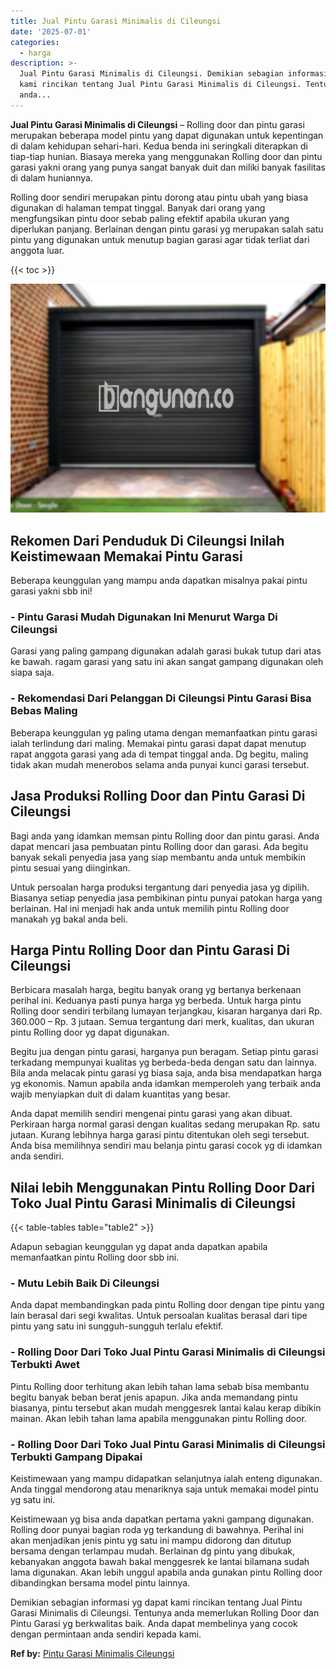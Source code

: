 ```yaml
---
title: Jual Pintu Garasi Minimalis di Cileungsi
date: '2025-07-01'
categories:
  - harga
description: >-
  Jual Pintu Garasi Minimalis di Cileungsi. Demikian sebagian informasi yg dapat
  kami rincikan tentang Jual Pintu Garasi Minimalis di Cileungsi. Tentunya
  anda...
---
```


**Jual Pintu Garasi Minimalis di Cileungsi** – Rolling door dan pintu garasi merupakan beberapa model pintu yang dapat digunakan untuk kepentingan di dalam kehidupan sehari-hari. Kedua benda ini seringkali diterapkan di tiap-tiap hunian. Biasaya mereka yang menggunakan Rolling door dan pintu garasi yakni orang yang punya sangat banyak duit dan miliki banyak fasilitas di dalam huniannya.

Rolling door sendiri merupakan pintu dorong atau pintu ubah yang biasa digunakan di halaman tempat tinggal. Banyak dari orang yang mengfungsikan pintu door sebab paling efektif apabila ukuran yang diperlukan panjang. Berlainan dengan pintu garasi yg merupakan salah satu pintu yang digunakan untuk menutup bagian garasi agar tidak terliat dari anggota luar.

{{< toc >}}

![Jual Pintu Garasi Minimalis di Cileungsi](/images/pintu-garasi-05.png)

## Rekomen Dari Penduduk Di Cileungsi Inilah Keistimewaan Memakai Pintu Garasi

Beberapa keunggulan yang mampu anda dapatkan misalnya pakai pintu garasi yakni sbb ini!

### \- Pintu Garasi Mudah Digunakan Ini Menurut Warga Di Cileungsi

Garasi yang paling gampang digunakan adalah garasi bukak tutup dari atas ke bawah. ragam garasi yang satu ini akan sangat gampang digunakan oleh siapa saja.

### \- Rekomendasi Dari Pelanggan Di Cileungsi Pintu Garasi Bisa Bebas Maling

Beberapa keunggulan yg paling utama dengan memanfaatkan pintu garasi ialah terlindung dari maling. Memakai pintu garasi dapat dapat menutup rapat anggota garasi yang ada di tempat tinggal anda. Dg begitu, maling tidak akan mudah menerobos selama anda punyai kunci garasi tersebut.

## Jasa Produksi Rolling Door dan Pintu Garasi Di Cileungsi

Bagi anda yang idamkan memsan pintu Rolling door dan pintu garasi. Anda dapat mencari jasa pembuatan pintu Rolling door dan garasi. Ada begitu banyak sekali penyedia jasa yang siap membantu anda untuk membikin pintu sesuai yang diinginkan.

Untuk persoalan harga produksi tergantung dari penyedia jasa yg dipilih. Biasanya setiap penyedia jasa pembikinan pintu punyai patokan harga yang berlainan. Hal ini menjadi hak anda untuk memilih pintu Rolling door manakah yg bakal anda beli.

## Harga Pintu Rolling Door dan Pintu Garasi Di Cileungsi

Berbicara masalah harga, begitu banyak orang yg bertanya berkenaan perihal ini. Keduanya pasti punya harga yg berbeda. Untuk harga pintu Rolling door sendiri terbilang lumayan terjangkau, kisaran harganya dari Rp. 360.000 – Rp. 3 jutaan. Semua tergantung dari merk, kualitas, dan ukuran pintu Rolling door yg dapat digunakan.

Begitu jua dengan pintu garasi, harganya pun beragam. Setiap pintu garasi terkadang mempunyai kualitas yg berbeda-beda dengan satu dan lainnya. Bila anda melacak pintu garasi yg biasa saja, anda bisa mendapatkan harga yg ekonomis. Namun apabila anda idamkan memperoleh yang terbaik anda wajib menyiapkan duit di dalam kuantitas yang besar.

Anda dapat memilih sendiri mengenai pintu garasi yang akan dibuat. Perkiraan harga normal garasi dengan kualitas sedang merupakan Rp. satu jutaan. Kurang lebihnya harga garasi pintu ditentukan oleh segi tersebut. Anda bisa memilihnya sendiri mau belanja pintu garasi cocok yg di idamkan anda sendiri.

## Nilai lebih Menggunakan Pintu Rolling Door Dari Toko Jual Pintu Garasi Minimalis di Cileungsi

{{< table-tables table="table2" >}}

Adapun sebagian keunggulan yg dapat anda dapatkan apabila memanfaatkan pintu Rolling door sbb ini.

### \- Mutu Lebih Baik Di Cileungsi

Anda dapat membandingkan pada pintu Rolling door dengan tipe pintu yang lain berasal dari segi kwalitas. Untuk persoalan kualitas berasal dari tipe pintu yang satu ini sungguh-sungguh terlalu efektif.

### \- Rolling Door Dari Toko Jual Pintu Garasi Minimalis di Cileungsi Terbukti Awet

Pintu Rolling door terhitung akan lebih tahan lama sebab bisa membantu begitu banyak beban berat jenis apapun. Jika anda memandang pintu biasanya, pintu tersebut akan mudah menggesrek lantai kalau kerap dibikin mainan. Akan lebih tahan lama apabila menggunakan pintu Rolling door.

### \- Rolling Door Dari Toko Jual Pintu Garasi Minimalis di Cileungsi Terbukti Gampang Dipakai

Keistimewaan yang mampu didapatkan selanjutnya ialah enteng digunakan. Anda tinggal mendorong atau menariknya saja untuk memakai model pintu yg satu ini.

Keistimewaan yg bisa anda dapatkan pertama yakni gampang digunakan. Rolling door punyai bagian roda yg terkandung di bawahnya. Perihal ini akan menjadikan jenis pintu yg satu ini mampu didorong dan ditutup bersama dengan terlampau mudah. Berlainan dg pintu yang dibukak, kebanyakan anggota bawah bakal menggesrek ke lantai bilamana sudah lama digunakan. Akan lebih unggul apabila anda gunakan pintu Rolling door dibandingkan bersama model pintu lainnya.

Demikian sebagian informasi yg dapat kami rincikan tentang Jual Pintu Garasi Minimalis di Cileungsi. Tentunya anda memerlukan Rolling Door dan Pintu Garasi yg berkwalitas baik. Anda dapat membelinya yang cocok dengan permintaan anda sendiri kepada kami.

**Ref by:** [Pintu Garasi Minimalis Cileungsi](https://id.wikipedia.org/wiki/Pintu)
